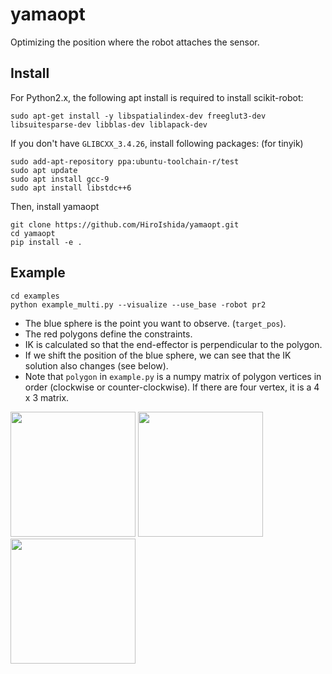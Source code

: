 # yamaopt

Optimizing the position where the robot attaches the sensor.

## Install

For Python2.x, the following apt install is required to install scikit-robot:

```
sudo apt-get install -y libspatialindex-dev freeglut3-dev libsuitesparse-dev libblas-dev liblapack-dev
```

If you don't have `GLIBCXX_3.4.26`, install following packages: (for tinyik)
```
sudo add-apt-repository ppa:ubuntu-toolchain-r/test
sudo apt update
sudo apt install gcc-9
sudo apt install libstdc++6
```

Then, install yamaopt

```
git clone https://github.com/HiroIshida/yamaopt.git
cd yamaopt
pip install -e .
```

## Example
```
cd examples
python example_multi.py --visualize --use_base -robot pr2
```

- The blue sphere is the point you want to observe. (`target_pos`).
- The red polygons define the constraints.
- IK is calculated so that the end-effector is perpendicular to the polygon.
- If we shift the position of the blue sphere, we can see that the IK solution also changes (see below).
- Note that `polygon` in `example.py` is a numpy matrix of polygon vertices in order (clockwise or counter-clockwise). If there are four vertex, it is a 4 x 3 matrix.


<img src="https://user-images.githubusercontent.com/38597814/144719358-c811834e-d467-4523-bee0-bfeee1910923.png" width="200px">
<img src="https://user-images.githubusercontent.com/38597814/144719361-8ba3576c-1466-42b7-963d-d719044da235.png" width="200px">
<img src="https://user-images.githubusercontent.com/38597814/144719364-b2fcb361-74f3-4ba9-b08e-fe079dd9cabe.png" width="200px">
